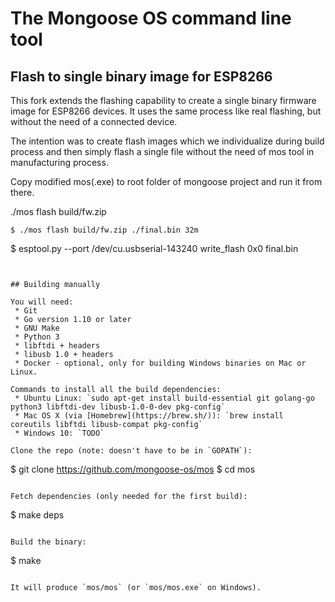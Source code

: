 The Mongoose OS command line tool
=================================

## Flash to single binary image for ESP8266
This fork extends the flashing capability to create a single binary firmware image for ESP8266 devices.
It uses the same process like real flashing, but without the need of a connected device.

The intention was to create flash images which we individualize during build process and then simply flash 
a single file without the need of mos tool in manufacturing process.

Copy modified mos(.exe) to root folder of mongoose project and run it from there.

./mos flash build/fw.zip <TARGET-IN-FILE> <FLASH-SIZE>

```
$ ./mos flash build/fw.zip ./final.bin 32m 

```
$ esptool.py --port /dev/cu.usbserial-143240 write_flash 0x0 final.bin

```


## Building manually

You will need:
 * Git
 * Go version 1.10 or later
 * GNU Make
 * Python 3
 * libftdi + headers
 * libusb 1.0 + headers
 * Docker - optional, only for building Windows binaries on Mac or Linux.

Commands to install all the build dependencies:
 * Ubuntu Linux: `sudo apt-get install build-essential git golang-go python3 libftdi-dev libusb-1.0-0-dev pkg-config`
 * Mac OS X (via [Homebrew](https://brew.sh/)): `brew install coreutils libftdi libusb-compat pkg-config`
 * Windows 10: `TODO`

Clone the repo (note: doesn't have to be in `GOPATH`):

```
$ git clone https://github.com/mongoose-os/mos
$ cd mos
```

Fetch dependencies (only needed for the first build):

```
$ make deps
```

Build the binary:

```
$ make
```

It will produce `mos/mos` (or `mos/mos.exe` on Windows).
